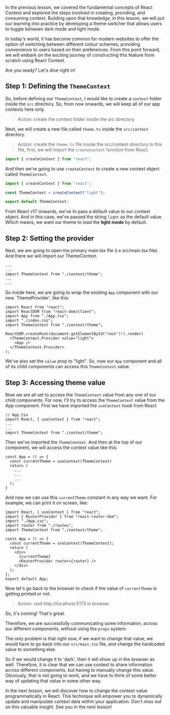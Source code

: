In the previous lesson, we covered the fundamental concepts of React Context and explored the steps involved in creating, providing, and consuming context. Building upon that knowledge, in this lesson, we will put our learning into practice by developing a theme switcher that allows users to toggle between dark mode and light mode.

In today's world, it has become common for modern websites to offer the option of switching between different colour schemes, providing convenience to users based on their preferences. From this point forward, we will embark on the exciting journey of constructing this feature from scratch using React Context.

Are you ready? Let's dive right in!

## Step 1: Defining the `ThemeContext`

So, before defining our `ThemeContext`, I would like to create a `context` folder inside the `src` directory. So, from now onwards, we will keep all of our app contexts here only.

> Action: create the context folder inside the src directory

Next, we will create a new file called `theme.ts` inside the `src/context` directory.

> Action: create the `theme.ts` file inside the src/context directory
> In this file, first, we will import the `createContext` function from React.

```ts
import { createContext } from "react";
```

And then we're going to use `createContext` to create a new context object called `ThemeContext`.

```ts
import { createContext } from "react";

const ThemeContext = createContext("light");

export default ThemeContext;
```

From React v17 onwards, we've to pass a default value to our context object. And in this case, we've passed the string `light` as the default value. Which means, we want our theme to load the **light mode** by default.

## Step 2: Setting the provider

Next, we are going to open the primary main.tsx file (i.e src/main.tsx file). And there we will import our ThemeContext.

```tsx
...
...
import ThemeContext from "./context/theme";
...
...
```

So inside here, we are going to wrap the existing `App` component with our new `ThemeProvider', like this:

```tsx
import React from "react";
import ReactDOM from "react-dom/client";
import App from "./App.tsx";
import "./index.css";
import ThemeContext from "./context/theme";

ReactDOM.createRoot(document.getElementById("root")!).render(
  <ThemeContext.Provider value="light">
    <App />
  </ThemeContext.Provider>
);
```

We've also set the `value` prop to "light". So, now our `App` component and all of its child components can access this `ThemeContext` value.

## Step 3: Accessing theme value

Now we are all set to access the `ThemeContext` value from any one of our child components. For now, I'll try to access the `ThemeContext` value from the App component. First we have imported the `useContext` hook from React

```tsx
// App.tsx
import React, { useContext } from "react";
...
...
import ThemeContext from "./context/theme";
```

Then we've imported the `ThemeContext`. And then at the top of our component, we will access the context value like this:

```tsx
const App = () => {
  const currentTheme = useContext(ThemeContext)
  return (
    ...
    ...
    ...
  );
}
```

And now we can use this `currentTheme` constant in any way we want. For example, we can print it on screen, like:

```tsx
import React, { useContext } from "react";
import { RouterProvider } from "react-router-dom";
import "./App.css";
import router from "./routes";
import ThemeContext from "./context/theme";

const App = () => {
  const currentTheme = useContext(ThemeContext);
  return (
    <div>
      {currentTheme}
      <RouterProvider router={router} />
    </div>
  );
};
export default App;
```

Now let's go back to the browser to check if the value of `currentTheme` is getting printed or not.

> Action: visit http://localhost:5173 in browser

So, it's coming! That's great.

Therefore, we are successfully communicating some information, across our different components, without using the `props` system.

The only problem is that right now, if we want to change that value, we would have to go back into our `src/main.tsx` file, and change the hardcoded value to something else.

So if we would change it to 'dark', then it will show up in the browser as well. Therefore, it is clear that we can use context to share information across different components, but having to manually change this value.
Obviously, that is not going to work, and we have to think of some better way of updating that value in some other way.

In the next lesson, we will discover how to change the context value programmatically in React. This technique will empower you to dynamically update and manipulate context data within your application. Don't miss out on this valuable insight. See you in the next lesson!
